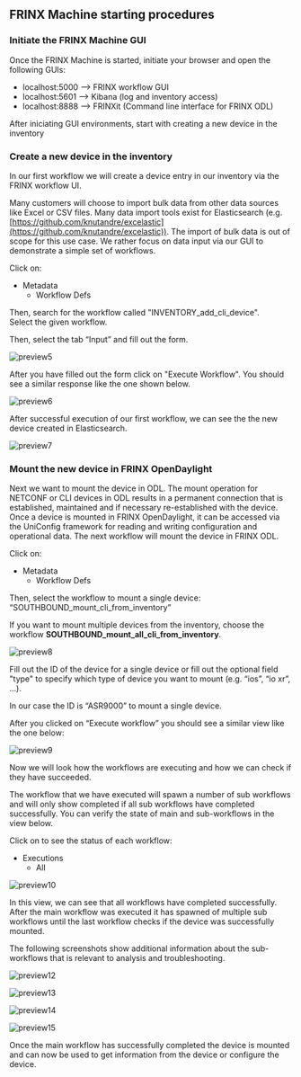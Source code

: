 ## FRINX Machine starting procedures

### Initiate the FRINX Machine GUI

Once the FRINX Machine is started, initiate your browser and open the following GUIs:

* localhost:5000 --> FRINX workflow GUI
* localhost:5601 --> Kibana (log and inventory access)
* localhost:8888 --> FRINXit (Command line interface for FRINX ODL)

After iniciating GUI environments, start with creating a new device in the inventory

### Create a new device in the inventory

In our first workflow we will create a device entry in our inventory via the FRINX workflow UI.  

Many customers will choose to import bulk data from other data sources like Excel or CSV files. Many data import tools exist for Elasticsearch (e.g. [https://github.com/knutandre/excelastic](https://github.com/knutandre/excelastic)). The import of bulk data is out of scope for this use case. We rather focus on data input via our GUI to demonstrate a simple set of workflows.

Click on:

* Metadata
  * Workflow Defs

Then, search for the workflow called "INVENTORY_add_cli_device".  
Select the given workflow.

Then, select the tab “Input” and fill out the form.

![preview5](image_5_1.png)

After you have filled out the form click on "Execute Workflow". You should see a similar response like the one shown below.

![preview6](image_6_1.png)

After successful execution of our first workflow, we can see the the new device created in Elasticsearch. 

![preview7](image_7_1.png)

### Mount the new device in FRINX OpenDaylight

Next we want to mount the device in ODL. The mount operation for NETCONF or CLI devices in ODL results in a permanent connection that is established, maintained and if necessary re-established with the device. Once a device is mounted in FRINX OpenDaylight, it can be accessed via the UniConfig framework for reading and writing configuration and operational data. The next workflow will mount the device in FRINX ODL. 

Click on: 

* Metadata 
  * Workflow Defs

Then, select the workflow to mount a single device: “SOUTHBOUND_mount_cli_from_inventory”

If you want to mount multiple devices from the inventory, choose the workflow **SOUTHBOUND_mount_all_cli_from_inventory**. 

![preview8](image_8_1.png)

Fill out the ID of the device for a single device or fill out the optional field "type" to specify which type of device you want to mount (e.g. “ios”, “io xr”, ...). 

In our case the ID is “ASR9000” to mount a single device. 

After you clicked on “Execute workflow” you should see a similar view like the one below:

![preview9](image_9_1.png)

Now we will look how the workflows are executing and how we can check if they have succeeded. 

The workflow that we have executed will spawn a number of sub workflows and will only show completed if all sub workflows have completed successfully. You can verify the state of main and sub-workflows in the view below. 

Click on to see the status of each workflow:

* Executions
  * All

![preview10](image_10_1.png)

In this view, we can see that all workflows have completed successfully. After the main workflow was executed it has spawned of multiple sub workflows until the last workflow checks if the device was successfully mounted. 

The following screenshots show additional information about the sub-workflows that is relevant to analysis and troubleshooting. 

![preview12](image_12_1.png)

![preview13](image_13_1.png)

![preview14](image_14_1.png)

![preview15](image_15_1.png)

Once the main workflow has successfully completed the device is mounted and can now be used to get information from the device or configure the device.
